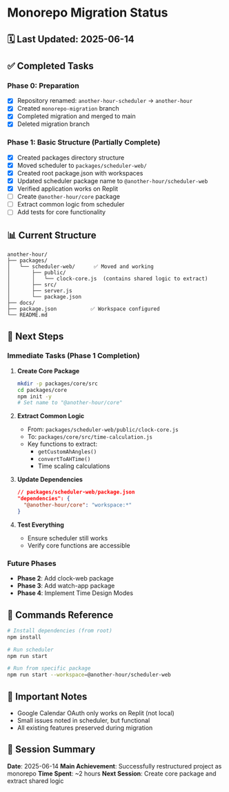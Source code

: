 # Monorepo Migration Status

## 🗓️ Last Updated: 2025-06-14

## ✅ Completed Tasks

### Phase 0: Preparation
- [x] Repository renamed: `another-hour-scheduler` → `another-hour`
- [x] Created `monorepo-migration` branch
- [x] Completed migration and merged to main
- [x] Deleted migration branch

### Phase 1: Basic Structure (Partially Complete)
- [x] Created packages directory structure
- [x] Moved scheduler to `packages/scheduler-web/`
- [x] Created root package.json with workspaces
- [x] Updated scheduler package name to `@another-hour/scheduler-web`
- [x] Verified application works on Replit
- [ ] Create `@another-hour/core` package
- [ ] Extract common logic from scheduler
- [ ] Add tests for core functionality

## 📊 Current Structure

```
another-hour/
├── packages/
│   └── scheduler-web/      ✅ Moved and working
│       ├── public/
│       │   └── clock-core.js  (contains shared logic to extract)
│       ├── src/
│       ├── server.js
│       └── package.json
├── docs/
├── package.json           ✅ Workspace configured
└── README.md
```

## 🎯 Next Steps

### Immediate Tasks (Phase 1 Completion)

1. **Create Core Package**
   ```bash
   mkdir -p packages/core/src
   cd packages/core
   npm init -y
   # Set name to "@another-hour/core"
   ```

2. **Extract Common Logic**
   - From: `packages/scheduler-web/public/clock-core.js`
   - To: `packages/core/src/time-calculation.js`
   - Key functions to extract:
     - `getCustomAhAngles()`
     - `convertToAHTime()`
     - Time scaling calculations

3. **Update Dependencies**
   ```json
   // packages/scheduler-web/package.json
   "dependencies": {
     "@another-hour/core": "workspace:*"
   }
   ```

4. **Test Everything**
   - Ensure scheduler still works
   - Verify core functions are accessible

### Future Phases

- **Phase 2**: Add clock-web package
- **Phase 3**: Add watch-app package
- **Phase 4**: Implement Time Design Modes

## 🔧 Commands Reference

```bash
# Install dependencies (from root)
npm install

# Run scheduler
npm run start

# Run from specific package
npm run start --workspace=@another-hour/scheduler-web
```

## 📌 Important Notes

- Google Calendar OAuth only works on Replit (not local)
- Small issues noted in scheduler, but functional
- All existing features preserved during migration

## 🤝 Session Summary

**Date**: 2025-06-14
**Main Achievement**: Successfully restructured project as monorepo
**Time Spent**: ~2 hours
**Next Session**: Create core package and extract shared logic
